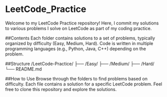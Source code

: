 # LeetCode_Practice
Welcome to my LeetCode Practice repository! Here, I commit my solutions to various problems I solve on LeetCode as part of my coding practice.

##Contents
Each folder contains solutions to a set of problems, typically organized by difficulty (Easy, Medium, Hard).
Code is written in multiple programming languages (e.g., Python, Java, C++) depending on the problem.

##Structure
/LeetCode-Practice/
  ├── /Easy/
  ├── /Medium/
  ├── /Hard/
  └── README.md

##How to Use
Browse through the folders to find problems based on difficulty.
Each file contains a solution for a specific LeetCode problem.
Feel free to clone this repository and explore the solutions.
